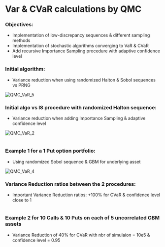 # Var & CVaR calculations by QMC

### Objectives: 
- Implementation of low-discrepancy sequences & different sampling methods
- Implementation of stochastic algorithms converging to VaR & CVaR
- Add recursive Importance Sampling procedure with adaptive confidence level

### Initial algorithm:

- Variance reduction when using randomized Halton & Sobol sequences vs PRNG 

![QMC_VaR_5](https://user-images.githubusercontent.com/56386159/150991822-d6465847-2b43-4814-9c77-1a72efd961d7.PNG)


### Initial algo vs IS procedure with randomized Halton sequence:

- Variance reduction when adding Importance Sampling & adaptive confidence level

![QMC_VaR_2](https://user-images.githubusercontent.com/56386159/150958118-9ef0bee0-123c-4cde-81df-2d491d2a8a46.PNG)

#
### Example 1 for a 1 Put option portfolio:

- Using randomized Sobol sequence & GBM for underlying asset

![QMC_VaR_4](https://user-images.githubusercontent.com/56386159/150955987-9eacbcba-af3c-4c61-9538-2f87f913871f.PNG)


### Variance Reduction ratios between the 2 procedures:

- Important Variance Reduction ratios: +100% for CVaR & confidence level close to 1

#
### Example 2 for 10 Calls & 10 Puts on each of 5 uncorrelated GBM assets

- Variance Reduction of 40% for CVaR with nbr of simulaion = 10e5 & confidence level = 0.95

